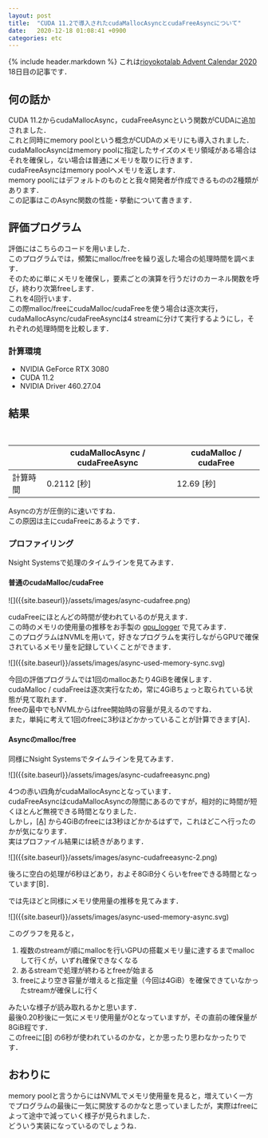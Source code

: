 ```yaml
---
layout: post
title:  "CUDA 11.2で導入されたcudaMallocAsyncとcudaFreeAsyncについて"
date:   2020-12-18 01:08:41 +0900
categories: etc
---
```


{% include header.markdown %}
これは<a href='https://adventar.org/calendars/5154'>rioyokotalab Advent Calendar 2020</a>
 18日目の記事です．<h2 id='a'>何の話か</h2><p>CUDA 11.2から<span class='code-range'>cudaMallocAsync</span>，<span class='code-range'>cudaFreeAsync</span>という関数がCUDAに追加されました．<br>
これと同時にmemory poolという概念がCUDAのメモリにも導入されました．<br>
<span class='code-range'>cudaMallocAsync</span>はmemory poolに指定したサイズのメモリ領域がある場合はそれを確保し，ない場合は普通にメモリを取りに行きます．<br>
<span class='code-range'>cudaFreeAsync</span>はmemory poolへメモリを返します．<br>
memory poolにはデフォルトのものとと我々開発者が作成できるものの2種類があります．<br>
この記事はこのAsync関数の性能・挙動について書きます．</p>
<h2 id='b'>評価プログラム</h2><p>評価にはこちらのコードを用いました．<br>
このプログラムでは，頻繁にmalloc/freeを繰り返した場合の処理時間を調べます．<br>
そのために単にメモリを確保し，要素ごとの演算を行うだけのカーネル関数を呼び，終わり次第freeします．<br>
これを4回行います．<br>
この際malloc/freeに<span class='code-range'>cudaMalloc</span>/<span class='code-range'>cudaFree</span>を使う場合は逐次実行，<span class='code-range'>cudaMallocAsync</span>/<span class='code-range'>cudaFreeAsync</span>は4 streamに分けて実行するようにし，それぞれの処理時間を比較します．</p>
<script src="https://gist.github.com/enp1s0/8c1a6fd67ceb811cb5b59bba7cedb9e0.js"></script>
<h3>計算環境</h3><ul><li>NVIDIA GeForce RTX 3080</li><li>CUDA 11.2</li><li>NVIDIA Driver 460.27.04</li></ul><h2 id='d'>結果</h2><table class="table"><thead>  <tr>    <th class="tg-0lax"></th>    <th class="tg-0lax"><span class='code-range'>cudaMallocAsync</span> / <span class='code-range'>cudaFreeAsync</span></th>    <th class="tg-0lax"><span class='code-range'>cudaMalloc</span> / <span class='code-range'>cudaFree</span></th>  </tr></thead><tbody>  <tr>    <td class="tg-0lax">計算時間</td>    <td class="tg-0lax">0.2112 [秒]</td>    <td class="tg-0lax">12.69 [秒]</td>  </tr></tbody></table><p>Asyncの方が圧倒的に速いですね．<br>
この原因は主に<span class='code-range'>cudaFree</span>にあるようです．</p>
<h3>プロファイリング</h3><p>Nsight Systemsで処理のタイムラインを見てみます．</p>

<h4>普通のcudaMalloc/cudaFree</h4>
![]({{site.baseurl}}/assets/images/async-cudafree.png)
<p><span class='code-range'>cudaFree</span>にほとんどの時間が使われているのが見えます．<br>
この時のメモリの使用量の推移をお手製の <a href='https://github.com/enp1s0/gpu_logger'>gpu_logger</a>
 で見てみます．<br>
このプログラムはNVMLを用いて，好きなプログラムを実行しながらGPUで確保されているメモリ量を記録していくことができます．</p>
![]({{site.baseurl}}/assets/images/async-used-memory-sync.svg)
<p>今回の評価プログラムでは1回のmallocあたり4GiBを確保します．<br>
<span class='code-range'>cudaMalloc</span> / <span class='code-range'>cudaFree</span>は逐次実行なため，常に4GiBちょっと取られている状態が見て取れます．<br>
freeの最中でもNVMLからはfree開始時の容量が見えるのですね．<br>
また，単純に考えて1回のfreeに3秒ほどかかっていることが計算できます<span id='tag-a'>[A]</span>．</p>
<h4>Asyncのmalloc/free</h4><p>同様にNsight Systemsでタイムラインを見てみます．</p>
![]({{site.baseurl}}/assets/images/async-cudafreeasync.png)
<p>4つの赤い四角が<span class='code-range'>cudaMallocAsync</span>となっています．<br>
<span class='code-range'>cudaFreeAsync</span>は<span class='code-range'>cudaMallocAsync</span>の隙間にあるのですが，相対的に時間が短くほとんど無視できる時間となりました．<br>
しかし，<a href='#tag-a'>[A]</a>
から4GiBのfreeには3秒ほどかかるはずで，これはどこへ行ったのかが気になります．<br>
実はプロファイル結果には続きがあります．</p>
![]({{site.baseurl}}/assets/images/async-cudafreeasync-2.png)
<p>後ろに空白の処理が6秒ほどあり，およそ8GiB分くらいをfreeできる時間となっています<span id='tag-b'>[B]</span>．</p>
<p>では先ほどと同様にメモリ使用量の推移を見てみます．</p>
![]({{site.baseurl}}/assets/images/async-used-memory-async.svg)
<p>このグラフを見ると，<ol><li>複数のstreamが順にmallocを行いGPUの搭載メモリ量に達するまでmallocして行くが，いずれ確保できなくなる</li><li>あるstreamで処理が終わるとfreeが始まる</li><li>freeにより空き容量が増えると指定量（今回は4GiB）を確保できていなかったstreamが確保しに行く</li></ol>みたいな様子が読み取れるかと思います．<br>
最後0.20秒後に一気にメモリ使用量が0となっていますが，その直前の確保量が8GiB程です．<br>
このfreeに<a href='#tag-b'>[B]</a>
の6秒が使われているのかな，とか思ったり思わなかったりです．</p>
<h2 id='e'>おわりに</h2><p>memory poolと言うからにはNVMLでメモリ使用量を見ると，増えていく一方でプログラムの最後に一気に開放するのかなと思っていましたが，実際はfreeによって途中で減っていく様子が見られました．<br>
どういう実装になっているのでしょうね．<br>
</p>
